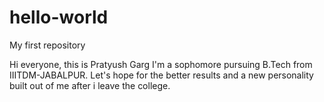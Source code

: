 # hello-world
My first repository

Hi everyone, this is Pratyush Garg
I'm a sophomore pursuing B.Tech from IIITDM-JABALPUR. Let's hope for the better results and a new personality built out of me after i leave the college.

